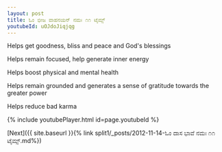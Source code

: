 ```yaml
---
layout: post
title: ಓಂ ಭೀಜ ವಾಹನಯನ್ ನಮಃ ೧೧ ಟೈಮ್ಸ್
youtubeId: uOJdoJiqjqg
---
```

 
 
Helps get goodness, bliss and peace and God's blessings
 
Helps remain focused, help generate inner energy 
 
Helps boost physical and mental health 
 
Helps remain grounded and generates a sense of gratitude towards the greater power 
 
Helps reduce bad karma
 
 
 
 


{% include youtubePlayer.html id=page.youtubeId %}
 
[Next]({{ site.baseurl }}{% link  split1/_posts/2012-11-14-ಓಂ ದಾಸ ಭಾವೆ ನಮಃ ೧೧ ಟೈಮ್ಸ್.md%})
 
